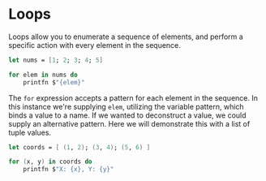 # Loops

Loops allow you to enumerate a sequence of elements, and perform a specific action with every element in the sequence.

```fsharp
let nums = [1; 2; 3; 4; 5]

for elem in nums do
    printfn $"{elem}"
```

The `for` expression accepts a pattern for each element in the sequence.
In this instance we're supplying `elem`, utilizing the variable pattern, which binds a value to a name.
If we wanted to deconstruct a value, we could supply an alternative pattern.
Here we will demonstrate this with a list of tuple values.

```fsharp
let coords = [ (1, 2); (3, 4); (5, 6) ]

for (x, y) in coords do
    printfn $"X: {x}, Y: {y}"
```